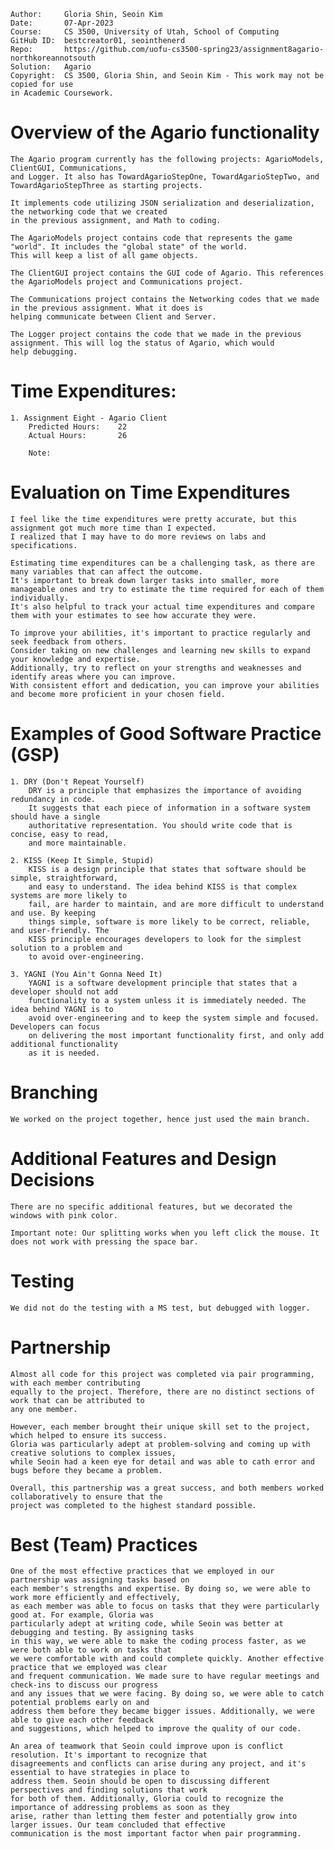 ```
Author:		Gloria Shin, Seoin Kim
Date:		07-Apr-2023
Course:		CS 3500, University of Utah, School of Computing
GitHub ID:	bestcreator01, seointhenerd
Repo:		https://github.com/uofu-cs3500-spring23/assignment8agario-northkoreannotsouth
Solution:	Agario
Copyright:	CS 3500, Gloria Shin, and Seoin Kim - This work may not be copied for use
in Academic Coursework.
```

# Overview of the Agario functionality

	The Agario program currently has the following projects: AgarioModels, ClientGUI, Communications,
	and Logger. It also has TowardAgarioStepOne, TowardAgarioStepTwo, and TowardAgarioStepThree as starting projects.

	It implements code utilizing JSON serialization and deserialization, the networking code that we created
	in the previous assignment, and Math to coding.  

	The AgarioModels project contains code that represents the game "world". It includes the "global state" of the world.
	This will keep a list of all game objects.

	The ClientGUI project contains the GUI code of Agario. This references the AgarioModels project and Communications project.

	The Communications project contains the Networking codes that we made in the previous assignment. What it does is
	helping communicate between Client and Server.

	The Logger project contains the code that we made in the previous assignment. This will log the status of Agario, which would
	help debugging.

# Time Expenditures:

	1. Assignment Eight - Agario Client
		Predicted Hours:	22
		Actual Hours:		26

		Note:

# Evaluation on Time Expenditures

	I feel like the time expenditures were pretty accurate, but this assignment got much more time than I expected.
	I realized that I may have to do more reviews on labs and specifications.

	Estimating time expenditures can be a challenging task, as there are many variables that can affect the outcome. 
	It's important to break down larger tasks into smaller, more manageable ones and try to estimate the time required for each of them individually.
	It's also helpful to track your actual time expenditures and compare them with your estimates to see how accurate they were.

	To improve your abilities, it's important to practice regularly and seek feedback from others. 
	Consider taking on new challenges and learning new skills to expand your knowledge and expertise. 
	Additionally, try to reflect on your strengths and weaknesses and identify areas where you can improve. 
	With consistent effort and dedication, you can improve your abilities and become more proficient in your chosen field.	

# Examples of Good Software Practice (GSP)

	1. DRY (Don't Repeat Yourself)
		DRY is a principle that emphasizes the importance of avoiding redundancy in code.
		It suggests that each piece of information in a software system should have a single
		authoritative representation. You should write code that is concise, easy to read,
		and more maintainable.

	2. KISS (Keep It Simple, Stupid)
		KISS is a design principle that states that software should be simple, straightforward,
		and easy to understand. The idea behind KISS is that complex systems are more likely to
		fail, are harder to maintain, and are more difficult to understand and use. By keeping
		things simple, software is more likely to be correct, reliable, and user-friendly. The
		KISS principle encourages developers to look for the simplest solution to a problem and
		to avoid over-engineering.
		
	3. YAGNI (You Ain't Gonna Need It)
		YAGNI is a software development principle that states that a developer should not add
		functionality to a system unless it is immediately needed. The idea behind YAGNI is to 
		avoid over-engineering and to keep the system simple and focused. Developers can focus
		on delivering the most important functionality first, and only add additional functionality
		as it is needed.

# Branching

	We worked on the project together, hence just used the main branch.

# Additional Features and Design Decisions
	
	There are no specific additional features, but we decorated the windows with pink color.
	
	Important note: Our splitting works when you left click the mouse. It does not work with pressing the space bar.

# Testing
	
	We did not do the testing with a MS test, but debugged with logger.

# Partnership

	Almost all code for this project was completed via pair programming, with each member contributing
	equally to the project. Therefore, there are no distinct sections of work that can be attributed to 
	any one member.

	However, each member brought their unique skill set to the project, which helped to ensure its success.
	Gloria was particularly adept at problem-solving and coming up with creative solutions to complex issues,
	while Seoin had a keen eye for detail and was able to cath error and bugs before they became a problem.

	Overall, this partnership was a great success, and both members worked collaboratively to ensure that the 
	project was completed to the highest standard possible.

# Best (Team) Practices

	One of the most effective practices that we employed in our partnership was assigning tasks based on
	each member's strengths and expertise. By doing so, we were able to work more efficiently and effectively,
	as each member was able to focus on tasks that they were particularly good at. For example, Gloria was 
	particularly adept at writing code, while Seoin was better at debugging and testing. By assigning tasks 
	in this way, we were able to make the coding process faster, as we were both able to work on tasks that 
	we were comfortable with and could complete quickly. Another effective practice that we employed was clear 
	and frequent communication. We made sure to have regular meetings and check-ins to discuss our progress 
	and any issues that we were facing. By doing so, we were able to catch potential problems early on and 
	address them before they became bigger issues. Additionally, we were able to give each other feedback 
	and suggestions, which helped to improve the quality of our code.

	An area of teamwork that Seoin could improve upon is conflict resolution. It's important to recognize that
	disagreements and conflicts can arise during any project, and it's essential to have strategies in place to
	address them. Seoin should be open to discussing different perspectives and finding solutions that work
	for both of them. Additionally, Gloria could to recognize the importance of addressing problems as soon as they 
	arise, rather than letting them fester and potentially grow into larger issues. Our team concluded that effective 
	communication is the most important factor when pair programming.